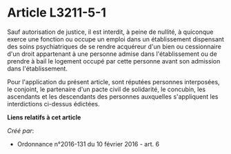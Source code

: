 # Article L3211-5-1

Sauf autorisation de justice, il est interdit, à peine de nullité, à quiconque exerce une fonction ou occupe un emploi dans
un établissement dispensant des soins psychiatriques de se rendre acquéreur d'un bien ou cessionnaire d'un droit appartenant
à une personne admise dans l'établissement ou de prendre à bail le logement occupé par cette personne avant son admission
dans l'établissement. 

Pour l'application du présent article, sont réputées personnes interposées, le conjoint, le partenaire d'un pacte civil de
solidarité, le concubin, les ascendants et les descendants des personnes auxquelles s'appliquent les interdictions ci-dessus
édictées.

**Liens relatifs à cet article**

_Créé par_:

  - Ordonnance n°2016-131 du 10 février 2016 - art. 6
